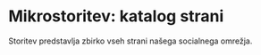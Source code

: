 # Mikrostoritev: katalog strani

Storitev predstavlja zbirko vseh strani našega socialnega omrežja.
